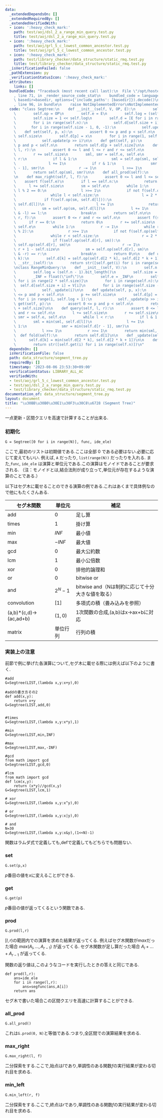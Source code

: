 ```yaml
---
data:
  _extendedDependsOn: []
  _extendedRequiredBy: []
  _extendedVerifiedWith:
  - icon: ':heavy_check_mark:'
    path: test/aoj/dsl_2_a_range_min_query.test.py
    title: test/aoj/dsl_2_a_range_min_query.test.py
  - icon: ':heavy_check_mark:'
    path: test/aoj/grl_5_c_lowest_common_ancestor.test.py
    title: test/aoj/grl_5_c_lowest_common_ancestor.test.py
  - icon: ':heavy_check_mark:'
    path: test/library_checker/data_structure/static_rmq.test.py
    title: test/library_checker/data_structure/static_rmq.test.py
  _isVerificationFailed: false
  _pathExtension: py
  _verificationStatusIcon: ':heavy_check_mark:'
  attributes:
    links: []
  bundledCode: "Traceback (most recent call last):\n  File \"/opt/hostedtoolcache/PyPy/3.7.13/x64/site-packages/onlinejudge_verify/documentation/build.py\"\
    , line 71, in _render_source_code_stat\n    bundled_code = language.bundle(stat.path,\
    \ basedir=basedir, options={'include_paths': [basedir]}).decode()\n  File \"/opt/hostedtoolcache/PyPy/3.7.13/x64/site-packages/onlinejudge_verify/languages/python.py\"\
    , line 96, in bundle\n    raise NotImplementedError\nNotImplementedError\n"
  code: "class Segtree:\n    def __init__(self, V, OP, E):\n        self.n = len(V)\n\
    \        self.op = OP\n        self.e = E\n        self.log = (self.n - 1).bit_length()\n\
    \        self.size = 1 << self.log\n        self.d = [E for i in range(2 * self.size)]\n\
    \        for i in range(self.n):\n            self.d[self.size + i] = V[i]\n \
    \       for i in range(self.size - 1, 0, -1):\n            self.update(i)\n\n\
    \    def set(self, p, x):\n        assert 0 <= p and p < self.n\n        p +=\
    \ self.size\n        self.d[p] = x\n        for i in range(1, self.log + 1):\n\
    \            self.update(p >> i)\n\n    def get(self, p):\n        assert 0 <=\
    \ p and p < self.n\n        return self.d[p + self.size]\n\n    def prod(self,\
    \ l, r):\n        assert 0 <= l and l <= r and r <= self.n\n        l += self.size\n\
    \        r += self.size\n        sml, smr = self.e, self.e\n        while l <\
    \ r:\n            if l & 1:\n                sml = self.op(sml, self.d[l])\n \
    \               l += 1\n            if r & 1:\n                smr = self.op(self.d[r\
    \ - 1], smr)\n                r -= 1\n            l >>= 1\n            r >>= 1\n\
    \        return self.op(sml, smr)\n\n    def all_prod(self):\n        return self.d[1]\n\
    \n    def max_right(self, l, f):\n        assert 0 <= l and l <= self.n\n    \
    \    assert f(self.e)\n        if l == self.n:\n            return self.n\n  \
    \      l += self.size\n        sm = self.e\n        while 1:\n            while\
    \ l % 2 == 0:\n                l >>= 1\n            if not f(self.op(sm, self.d[l])):\n\
    \                while l < self.size:\n                    l = 2 * l\n       \
    \             if f(self.op(sm, self.d[l])):\n                        sm = self.op(sm,\
    \ self.d[l])\n                        l += 1\n                return l - self.size\n\
    \            sm = self.op(sm, self.d[l])\n            l += 1\n            if (l\
    \ & -l) == l:\n                break\n        return self.n\n\n    def min_left(self,\
    \ r, f):\n        assert 0 <= r and r <= self.n\n        assert f(self.e)\n  \
    \      if r == 0:\n            return 0\n        r += self.size\n        sm =\
    \ self.e\n        while 1:\n            r -= 1\n            while r > 1 and (r\
    \ % 2):\n                r >>= 1\n            if not f(self.op(self.d[r], sm)):\n\
    \                while r < self.size:\n                    r = 2 * r + 1\n   \
    \                 if f(self.op(self.d[r], sm)):\n                        sm =\
    \ self.op(self.d[r], sm)\n                        r -= 1\n                return\
    \ r + 1 - self.size\n            sm = self.op(self.d[r], sm)\n            if (r\
    \ & -r) == r:\n                break\n        return 0\n\n    def update(self,\
    \ k):\n        self.d[k] = self.op(self.d[2 * k], self.d[2 * k + 1])\n\n    def\
    \ __str__(self):\n        return str([self.get(i) for i in range(self.n)])\n\n\
    \nclass RangeMinQuery:\n    def __init__(self, V):\n        self.n = len(V)\n\
    \        self.log = (self.n - 1).bit_length()\n        self.size = 1 << self.log\n\
    \        _INF = float(\"inf\")\n        self.e = _INF\n        self.d = [_INF\
    \ for i in range(2 * self.size)]\n        for i in range(self.n):\n          \
    \  self.d[self.size + i] = V[i]\n        for i in range(self.size - 1, 0, -1):\n\
    \            self._update(i)\n\n    def update(self, p, x):\n        assert 0\
    \ <= p and p < self.n\n        p += self.size\n        self.d[p] = x\n       \
    \ for i in range(1, self.log + 1):\n            self._update(p >> i)\n\n    def\
    \ get(self, p):\n        assert 0 <= p and p < self.n\n        return self.d[p\
    \ + self.size]\n\n    def query(self, l, r):\n        assert 0 <= l and l <= r\
    \ and r <= self.n\n        l += self.size\n        r += self.size\n        sml,\
    \ smr = self.e, self.e\n        while l < r:\n            if l & 1:\n        \
    \        sml = min(sml, self.d[l])\n                l += 1\n            if r &\
    \ 1:\n                smr = min(self.d[r - 1], smr)\n                r -= 1\n\
    \            l >>= 1\n            r >>= 1\n        return min(sml, smr)\n\n  \
    \  def fold(self):\n        return self.d[1]\n\n    def _update(self, k):\n  \
    \      self.d[k] = min(self.d[2 * k], self.d[2 * k + 1])\n\n    def __str__(self):\n\
    \        return str([self.get(i) for i in range(self.n)])\n"
  dependsOn: []
  isVerificationFile: false
  path: data_structure/segment_tree.py
  requiredBy: []
  timestamp: '2023-08-06 23:53:30+09:00'
  verificationStatus: LIBRARY_ALL_AC
  verifiedWith:
  - test/aoj/grl_5_c_lowest_common_ancestor.test.py
  - test/aoj/dsl_2_a_range_min_query.test.py
  - test/library_checker/data_structure/static_rmq.test.py
documentation_of: data_structure/segment_tree.py
layout: document
title: "\u30BB\u30B0\u30E1\u30F3\u30C8\u6728 (Segment Tree)"
---
```


一点更新・区間クエリを高速で計算することが出来る.

### 初期化

```
G = Segtree([0 for i in range(N)], func, ide_ele)
```
ここで,最初のリストは初期値である.ここは全部 $0$ である必要はない.必要に応じて変えてもいい. 例えば, `A` だったり, `list(range(N))` だったりを入れる. また,`func`, `ide_ele` は演算と単位元である.この演算はモノイドであることが要求される. （注：モノイドとは,結合法則が成り立って,単位元が存在するような演算のことである.）

以下はセグ木に載せることのできる演算の例である.これはあくまで具体例なので他にもたくさんある.


| セグ木関数 | 単位元 | 補足 |
| ---- | ---- | ---- | 
| add | $0$ | 足し算 | 
| times | $1$ | 掛け算 | 
| min | $INF$ | 最小値 | 
| max | $-INF$ | 最大値 | 
| gcd | $0$ | 最大公約数 | 
| lcm | $1$ | 最小公倍数 | 
| xor | $0$ | 排他的論理和 | 
| or | $0$ | bitwise or | 
| and | $2^N-1$ | bitwise and（Nは制約に応じて十分大きな値を取る） | 
| convolution | $[1]$ | 多項式の積（畳み込みを参照） | 
(a,b)*(c,d)->(ac,ad+b) | $(1,0)$ | 1次関数の合成,(a,b)はx->ax+bに対応 | 
| matrix | 単位行列 | 行列の積 | 

### 実装上の注意

前節で例に挙げた各演算について,セグ木に載せる際には例えば以下のように書く.

```
#add
G=Segtree(LIST,(lambda x,y:x+y),0)

#addの書き方その2
def add(x,y):
    return x+y
G=Segtree(LIST,add,0)


#times
G=Segtree(LIST,(lambda x,y:x*y),1)

#min
G=Segtree(LIST,min,INF)

#max
G=Segtree(LIST,max,-INF)

#gcd
from math import gcd
G=Segtree(LIST,gcd,0)

#lcm
from math import gcd
def lcm(x,y):
    return (x*y)//gcd(x,y)
G=Segtree(LIST,lcm,1)

# xor
G=Segtree(LIST,(lambda x,y:x^y),0)

# or
G=Segtree(LIST,(lambda x,y:x|y),0)

# and
N=30
G=Segtree(LIST,(lambda x,y:x&y),(1<<N)-1)
```
関数はラムダ式で定義しても,defで定義してもどちらでも問題ない.

### set

```
G.set(p,x)
```
$p$番目の値を$x$に変えることができる.

### get

```
G.get(p)
```
$p$番目の値が返ってくるという関数である.

### prod

```
G.prod(l,r)
```
$[l,r)$の範囲内での演算を求めた結果が返ってくる. 例えばセグ木関数が$max$だった場合 $max(A_l,...,A_{r-1})$ が返ってくる. セグ木関数が足し算だった場合 $A_l+...+A_{r-1}$ が返ってくる.

関数の返り値は,このようなコードを実行したときの答えと同じである.

```
def prod(l,r):
    ans=ide_ele
    for i in range(l,r):
        ans=segfunc(ans,A[i])
    return ans
```
セグ木で書いた場合この区間クエリを高速に計算することができる.

### all_prod

```
G.all_prod()
```
これは`G.prod(0, N)`と等価である.つまり,全区間での演算結果を求める.

### max_right

```
G.max_right(l, f)
```
二分探索をする.ここで,始点は$l$であり,単調性のある関数$f$の実行結果が変わる切れ目を求める.

### min_left

```
G.min_left(r, f)
```
二分探索をする.ここで,終点は$r$であり,単調性のある関数$f$の実行結果が変わる切れ目を求める.